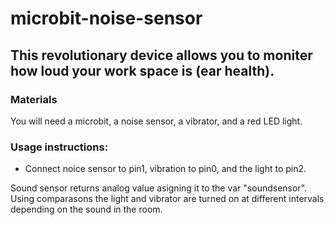 # microbit-noise-sensor
## This revolutionary device allows you to moniter how loud your work space is (ear health).

### Materials
You will need a microbit, a noise sensor, a vibrator, and a red LED light.

### Usage instructions:
* Connect noice sensor to pin1, vibration to pin0, and the light to pin2. 


Sound sensor returns analog value asigning it to the var "soundsensor".
Using comparasons the light and vibrator are turned on at different intervals depending on the sound in the room.
